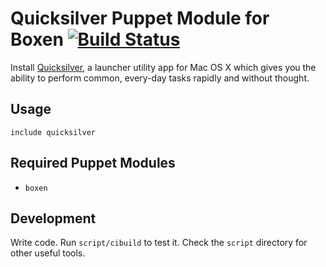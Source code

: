 # Quicksilver Puppet Module for Boxen [![Build Status](https://travis-ci.org/boxen/puppet-quicksilver.png)](https://travis-ci.org/boxen/puppet-quicksilver)

Install [Quicksilver](http://qsapp.com/index.php), a launcher utility app for Mac OS X which gives you the ability to perform common, every-day tasks rapidly and without thought.

## Usage

```puppet
include quicksilver
```

## Required Puppet Modules

* `boxen`

## Development

Write code. Run `script/cibuild` to test it. Check the `script`
directory for other useful tools.
